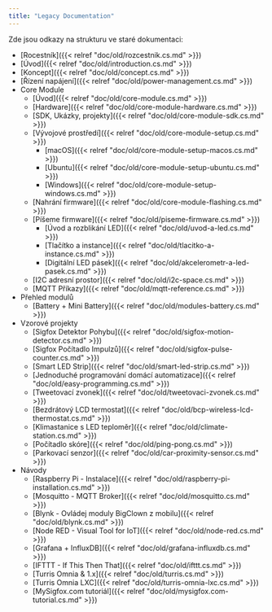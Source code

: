 ```yaml
---
title: "Legacy Documentation"
---
```


Zde jsou odkazy na strukturu ve staré dokumentaci:

* [Rocestník]({{< relref "doc/old/rozcestnik.cs.md" >}})
* [Úvod]({{< relref "doc/old/introduction.cs.md" >}})
* [Koncept]({{< relref "doc/old/concept.cs.md" >}})
* [Řízení napájení]({{< relref "doc/old/power-management.cs.md" >}})
* Core Module
    * [Úvod]({{< relref "doc/old/core-module.cs.md" >}})
    * [Hardware]({{< relref "doc/old/core-module-hardware.cs.md" >}})
    * [SDK, Ukázky, projekty]({{< relref "doc/old/core-module-sdk.cs.md" >}})
    * [Vývojové prostředí]({{< relref "doc/old/core-module-setup.cs.md" >}})
        * [macOS]({{< relref "doc/old/core-module-setup-macos.cs.md" >}})
        * [Ubuntu]({{< relref "doc/old/core-module-setup-ubuntu.cs.md" >}})
        * [Windows]({{< relref "doc/old/core-module-setup-windows.cs.md" >}})
    * [Nahrání firmware]({{< relref "doc/old/core-module-flashing.cs.md" >}})
    * [Píšeme firmware]({{< relref "doc/old/piseme-firmware.cs.md" >}})
        * [Úvod a rozblikání LED]({{< relref "doc/old/uvod-a-led.cs.md" >}})
        * [Tlačítko a instance]({{< relref "doc/old/tlacitko-a-instance.cs.md" >}})
        * [Digitální LED pásek]({{< relref "doc/old/akcelerometr-a-led-pasek.cs.md" >}})
    * [I2C adresní prostor]({{< relref "doc/old/i2c-space.cs.md" >}})
    * [MQTT Příkazy]({{< relref "doc/old/mqtt-reference.cs.md" >}})
* Přehled modulů
    * [Battery + Mini Battery]({{< relref "doc/old/modules-battery.cs.md" >}})
* Vzorové projekty
    * [Sigfox Detektor Pohybu]({{< relref "doc/old/sigfox-motion-detector.cs.md" >}})
    * [Sigfox Počítadlo Impulzů]({{< relref "doc/old/sigfox-pulse-counter.cs.md" >}})
    * [Smart LED Strip]({{< relref "doc/old/smart-led-strip.cs.md" >}})
    * [Jednoduché programování domácí automatizace]({{< relref "doc/old/easy-programming.cs.md" >}})
    * [Tweetovací zvonek]({{< relref "doc/old/tweetovaci-zvonek.cs.md" >}})
    * [Bezdrátový LCD termostat]({{< relref "doc/old/bcp-wireless-lcd-thermostat.cs.md" >}})
    * [Klimastanice s LED teploměr]({{< relref "doc/old/climate-station.cs.md" >}})
    * [Počítadlo skóre]({{< relref "doc/old/ping-pong.cs.md" >}})
    * [Parkovací senzor]({{< relref "doc/old/car-proximity-sensor.cs.md" >}})
* Návody
    * [Raspberry Pi - Instalace]({{< relref "doc/old/raspberry-pi-installation.cs.md" >}})
    * [Mosquitto - MQTT Broker]({{< relref "doc/old/mosquitto.cs.md" >}})
    * [Blynk - Ovládej moduly BigClown z mobilu]({{< relref "doc/old/blynk.cs.md" >}})
    * [Node RED - Visual Tool for IoT]({{< relref "doc/old/node-red.cs.md" >}})
    * [Grafana + InfluxDB]({{< relref "doc/old/grafana-influxdb.cs.md" >}})
    * [IFTTT - If This Then That]({{< relref "doc/old/ifttt.cs.md" >}})
    * [Turris Omnia & 1.x]({{< relref "doc/old/turris.cs.md" >}})
    * [Turris Omnia LXC]({{< relref "doc/old/turris-omnia-lxc.cs.md" >}})
    * [MySigfox.com tutoriál]({{< relref "doc/old/mysigfox.com-tutorial.cs.md" >}})
